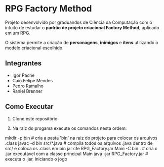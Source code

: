# RPG Factory Method

Projeto desenvolvido por graduandos de Ciência da Computação com o intuito de estudar o **padrão de projeto criacional Factory Method**, aplicado em um RPG.  

O sistema permite a criação de **personagens**, **inimigos** e **itens** utilizando o modelo criacional escolhido.

## Integrantes
- Igor Pache  
- Caio Felipe Mendes  
- Pedro Ramalho  
- Raniel Brenner  


## Como Executar
1. Clone este repositório

2. Na raiz do progama execute os comandos nesta ordem:

mkdir -p bin                        # cria a pasta 'bin' na raiz do projeto para colocar os arquivos .class
javac -d bin src/*.java              # compila todos os arquivos .java dentro de src/ e coloca os .class em bin
jar cfe RPG_Factory.jar Main -C bin .  # cria o .jar executável com a classe principal Main
java -jar RPG_Factory.jar            # executa o .jar, iniciando o jogo

